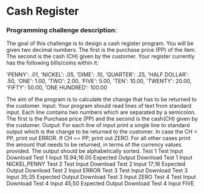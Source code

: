 # Cash Register
### Programming challenge description:
The goal of this challenge is to design a cash register program. You will be given two decimal numbers. The first is the purchase price (PP) of the item. The second is the cash (CH) given by the customer. Your register currently has the following bills/coins within it:

'PENNY': .01,
'NICKEL': .05,
'DIME': .10,
'QUARTER': .25,
'HALF DOLLAR': .50,
'ONE': 1.00,
'TWO': 2.00,
'FIVE': 5.00,
'TEN': 10.00,
'TWENTY': 20.00,
'FIFTY': 50.00,
'ONE HUNDRED': 100.00

The aim of the program is to calculate the change that has to be returned to the customer.
Input:
Your program should read lines of text from standard input. Each line contains two numbers which are separated by a semicolon. The first is the Purchase price (PP) and the second is the cash(CH) given by the customer.
Output:
For each line of input print a single line to standard output which is the change to be returned to the customer. In case the CH < PP, print out ERROR. If CH == PP, print out ZERO. For all other cases print the amount that needs to be returned, in terms of the currency values provided. The output should be alphabetically sorted.
Test 1
Test Input
Download Test 1 Input
15.94;16.00
Expected Output
Download Test 1 Input
NICKEL,PENNY
Test 2
Test Input
Download Test 2 Input
17;16
Expected Output
Download Test 2 Input
ERROR
Test 3
Test Input
Download Test 3 Input
35;35
Expected Output
Download Test 3 Input
ZERO
Test 4
Test Input
Download Test 4 Input
45;50
Expected Output
Download Test 4 Input
FIVE
